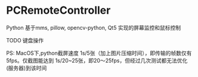 # PCRemoteController
Python 基于mms, pillow, opencv-python, Qt5 实现的屏幕监控和鼠标控制

TODO 键盘操作

PS: MacOS下,python截屏速度 1s/5张（加上图片压缩时间），即传输的帧数仅有5fps。仅截图能达到 1s/20~25张，即20～25fps，但经过几次测试都无法优化(服务器)到该时间
